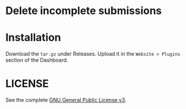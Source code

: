 # Delete incomplete submissions

# Installation

Download the `tar.gz` under Releases. Upload it in the `Website > Plugins` section of the Dashboard.

# LICENSE

See the complete [GNU General Public License v3](LICENSE).

